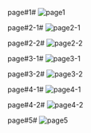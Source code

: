 page#1#
![page1](https://github.com/mohammed0172000/Project-2/assets/82112256/bb31b75d-5897-4470-9ded-82094997ab90)


page#2-1#
![page2-1](https://github.com/mohammed0172000/Project-2/assets/82112256/af7a31a1-ab53-45e4-a144-85e92d4ba395)


page#2-2#
![page2-2](https://github.com/mohammed0172000/Project-2/assets/82112256/c98e0a36-1062-4281-ab5b-88c776875d50)


page#3-1#
![page3-1](https://github.com/mohammed0172000/Project-2/assets/82112256/8fbc02ff-b7bf-4661-9951-725dd9ad1d61)


page#3-2#
![page3-2](https://github.com/mohammed0172000/Project-2/assets/82112256/136c0330-2d40-47f1-8ddd-52c401f4e7d6)


page#4-1#
![page4-1](https://github.com/mohammed0172000/Project-2/assets/82112256/ee5b64be-379b-4a38-92ef-fc2963a52376)


page#4-2#
![page4-2](https://github.com/mohammed0172000/Project-2/assets/82112256/3dcb92c9-0e73-4ca3-8be2-38385e5bdca3)


page#5#
![page5](https://github.com/mohammed0172000/Project-2/assets/82112256/c1a3df91-a8f3-49d6-8261-c096ad9df326)


